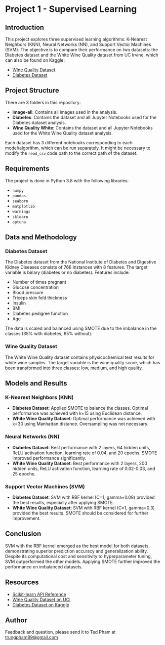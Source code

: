 # Project 1 - Supervised Learning

## Introduction

This project explores three supervised learning algorithms: K-Nearest Neighbors (KNN), Neural Networks (NN), and Support Vector Machines (SVM). The objective is to compare their performance on two datasets: the Diabetes dataset and the White Wine Quality dataset from UC Irvine, which can also be found on Kaggle:
- [Wine Quality Dataset](https://www.kaggle.com/datasets/yasserh/wine-quality-dataset)
- [Diabetes Dataset](https://www.kaggle.com/datasets/mathchi/diabetes-data-set)

## Project Structure

There are 3 folders in this repository:
- **image-all**: Contains all images used in the analysis.
- **Diabetes**: Contains the dataset and all Jupyter Notebooks used for the Diabetes dataset analysis.
- **Wine Quality White**: Contains the dataset and all Jupyter Notebooks used for the White Wine Quality dataset analysis.

Each dataset has 3 different notebooks corresponding to each model/algorithm, which can be run separately. It might be necessary to modify the `read_csv` code path to the correct path of the dataset.

## Requirements

The project is done in Python 3.8 with the following libraries:
- `numpy`
- `pandas`
- `seaborn`
- `matplotlib`
- `warnings`
- `sklearn`
- `optuna`

## Data and Methodology

### Diabetes Dataset
The Diabetes dataset from the National Institute of Diabetes and Digestive Kidney Diseases consists of 768 instances with 8 features. The target variable is binary (diabetes or no diabetes). Features include:
- Number of times pregnant
- Glucose concentration
- Blood pressure
- Triceps skin fold thickness
- Insulin
- BMI
- Diabetes pedigree function
- Age

The data is scaled and balanced using SMOTE due to the imbalance in the classes (35% with diabetes, 65% without).

### Wine Quality Dataset
The White Wine Quality dataset contains physicochemical test results for white wine samples. The target variable is the wine quality score, which has been transformed into three classes: low, medium, and high quality.

## Models and Results

### K-Nearest Neighbors (KNN)
- **Diabetes Dataset**: Applied SMOTE to balance the classes. Optimal performance was achieved with k=15 using Euclidean distance.
- **White Wine Quality Dataset**: Optimal performance was achieved with k=30 using Manhattan distance. Oversampling was not necessary.

### Neural Networks (NN)
- **Diabetes Dataset**: Best performance with 2 layers, 64 hidden units, ReLU activation function, learning rate of 0.04, and 20 epochs. SMOTE improved performance significantly.
- **White Wine Quality Dataset**: Best performance with 2 layers, 200 hidden units, ReLU activation function, learning rate of 0.02-0.03, and 25 epochs.

### Support Vector Machines (SVM)
- **Diabetes Dataset**: SVM with RBF kernel (C=1, gamma=0.08) provided the best results, especially after applying SMOTE.
- **White Wine Quality Dataset**: SVM with RBF kernel (C=1, gamma=0.3) provided the best results. SMOTE should be considered for further improvement.

## Conclusion

SVM with the RBF kernel emerged as the best model for both datasets, demonstrating superior prediction accuracy and generalization ability. Despite its computational cost and sensitivity to hyperparameter tuning, SVM outperformed the other models. Applying SMOTE further improved the performance on imbalanced datasets.

## Resources

- [Scikit-learn API Reference](https://scikit-learn.org)
- [Wine Quality Dataset on UCI](https://archive.ics.uci.edu/ml/datasets/wine+quality)
- [Diabetes Dataset on Kaggle](https://www.kaggle.com/datasets/mathchi/diabetes-data-set)

## Author

Feedback and question, please send it to Ted Pham at trungpham89@gmail.com